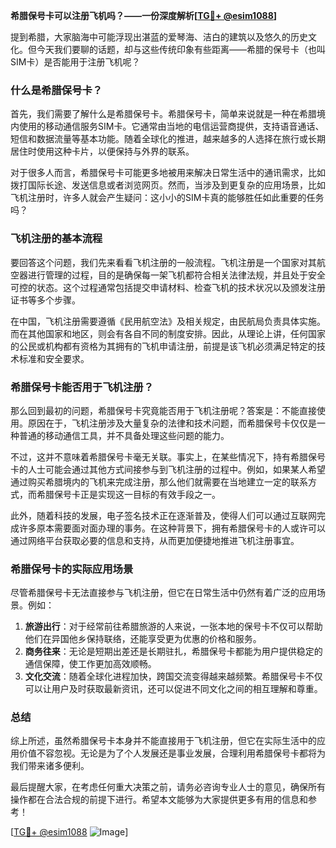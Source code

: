 **希腊保号卡可以注册飞机吗？——一份深度解析[[TG💪+ @esim1088](https://t.me/s/esim1088)]**

提到希腊，大家脑海中可能浮现出湛蓝的爱琴海、洁白的建筑以及悠久的历史文化。但今天我们要聊的话题，却与这些传统印象有些距离——希腊的保号卡（也叫SIM卡）是否能用于注册飞机呢？

### 什么是希腊保号卡？

首先，我们需要了解什么是希腊保号卡。希腊保号卡，简单来说就是一种在希腊境内使用的移动通信服务SIM卡。它通常由当地的电信运营商提供，支持语音通话、短信和数据流量等基本功能。随着全球化的推进，越来越多的人选择在旅行或长期居住时使用这种卡片，以便保持与外界的联系。

对于很多人而言，希腊保号卡可能更多地被用来解决日常生活中的通讯需求，比如拨打国际长途、发送信息或者浏览网页。然而，当涉及到更复杂的应用场景，比如飞机注册时，许多人就会产生疑问：这小小的SIM卡真的能够胜任如此重要的任务吗？

### 飞机注册的基本流程

要回答这个问题，我们先来看看飞机注册的一般流程。飞机注册是一个国家对其航空器进行管理的过程，目的是确保每一架飞机都符合相关法律法规，并且处于安全可控的状态。这个过程通常包括提交申请材料、检查飞机的技术状况以及颁发注册证书等多个步骤。

在中国，飞机注册需要遵循《民用航空法》及相关规定，由民航局负责具体实施。而在其他国家和地区，则会有各自不同的制度安排。因此，从理论上讲，任何国家的公民或机构都有资格为其拥有的飞机申请注册，前提是该飞机必须满足特定的技术标准和安全要求。

### 希腊保号卡能否用于飞机注册？

那么回到最初的问题，希腊保号卡究竟能否用于飞机注册呢？答案是：不能直接使用。原因在于，飞机注册涉及大量复杂的法律和技术问题，而希腊保号卡仅仅是一种普通的移动通信工具，并不具备处理这些问题的能力。

不过，这并不意味着希腊保号卡毫无关联。事实上，在某些情况下，持有希腊保号卡的人士可能会通过其他方式间接参与到飞机注册的过程中。例如，如果某人希望通过购买希腊境内的飞机来完成注册，那么他们就需要在当地建立一定的联系方式，而希腊保号卡正是实现这一目标的有效手段之一。

此外，随着科技的发展，电子签名技术正在逐渐普及，使得人们可以通过互联网完成许多原本需要面对面办理的事务。在这种背景下，拥有希腊保号卡的人或许可以通过网络平台获取必要的信息和支持，从而更加便捷地推进飞机注册事宜。

### 希腊保号卡的实际应用场景

尽管希腊保号卡无法直接参与飞机注册，但它在日常生活中仍然有着广泛的应用场景。例如：

1. **旅游出行**：对于经常前往希腊旅游的人来说，一张本地的保号卡不仅可以帮助他们在异国他乡保持联络，还能享受更为优惠的价格和服务。
2. **商务往来**：无论是短期出差还是长期驻扎，希腊保号卡都能为用户提供稳定的通信保障，使工作更加高效顺畅。
3. **文化交流**：随着全球化进程加快，跨国交流变得越来越频繁。希腊保号卡不仅可以让用户及时获取最新资讯，还可以促进不同文化之间的相互理解和尊重。

### 总结

综上所述，虽然希腊保号卡本身并不能直接用于飞机注册，但它在实际生活中的应用价值不容忽视。无论是为了个人发展还是事业发展，合理利用希腊保号卡都将为我们带来诸多便利。

最后提醒大家，在考虑任何重大决策之前，请务必咨询专业人士的意见，确保所有操作都在合法合规的前提下进行。希望本文能够为大家提供更多有用的信息和参考！

[[TG💪+ @esim1088](https://t.me/s/esim1088) ![Image](https://i.postimg.cc/4NQfJmqS/Snipaste-2025-05-13-00-14-12.png)]